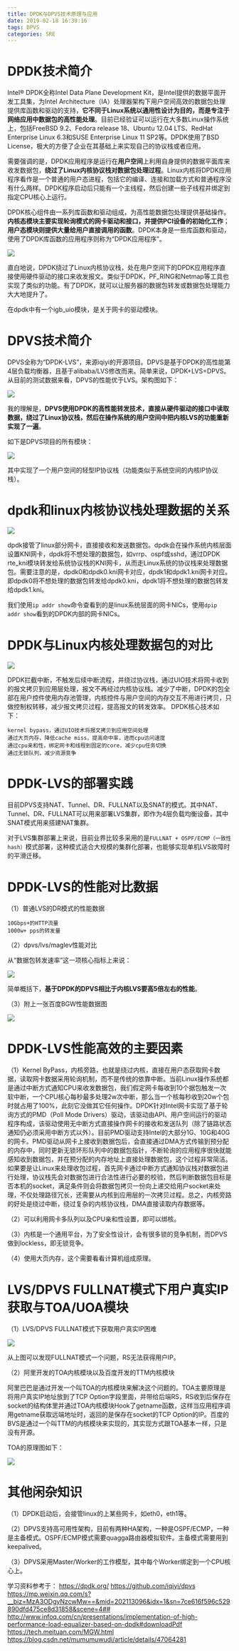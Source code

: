 ```yaml
---
title: DPDK与DPVS技术原理与应用
date: 2019-02-18 16:39:16
tags: DPVS
categories: SRE
---
```


# DPDK技术简介

Intel® DPDK全称Intel Data Plane Development Kit，是Intel提供的数据平面开发工具集，为Intel Architecture（IA）处理器架构下用户空间高效的数据包处理提供库函数和驱动的支持，**它不同于Linux系统以通用性设计为目的，而是专注于网络应用中数据包的高性能处理**。目前已经验证可以运行在大多数Linux操作系统上，包括FreeBSD 9.2、Fedora release 18、Ubuntu 12.04 LTS、RedHat Enterprise Linux 6.3和SUSE Enterprise Linux 11 SP2等。DPDK使用了BSD License，极大的方便了企业在其基础上来实现自己的协议栈或者应用。

需要强调的是，DPDK应用程序是运行在**用户空间**上利用自身提供的数据平面库来收发数据包，**绕过了Linux内核协议栈对数据包处理过程**。Linux内核将DPDK应用程序看作是一个普通的用户态进程，包括它的编译、连接和加载方式和普通程序没有什么两样。DPDK程序启动后只能有一个主线程，然后创建一些子线程并绑定到指定CPU核心上运行。

DPDK核心组件由一系列库函数和驱动组成，为高性能数据包处理提供基础操作。**内核态模块主要实现轮询模式的网卡驱动和接口，并提供PCI设备的初始化工作**；**用户态模块则提供大量给用户直接调用的函数**。DPDK本身是一些库函数和驱动，使用了DPDK库函数的应用程序则称为“DPDK应用程序”。

![](/images/sre_dpvs_1_1.png)

直白地说，DPDK绕过了Linux内核协议栈，处在用户空间下的DPDK应用程序直接使用硬件驱动的接口来收发报文。类似于DPDK，PF_RING和Netmap等工具也实现了类似的功能。有了DPDK，就可以让服务器的数据包转发或数据包处理能力大大地提升了。

在dpdk中有一个igb_uio模块，是关于网卡的驱动模块。

# DPVS技术简介

DPVS全称为“DPDK-LVS”，来源iqiyi的开源项目。DPVS是基于DPDK的高性能第4层负载均衡器，且基于alibaba/LVS修改而来。简单来说，DPDK+LVS=DPVS。从目前的测试数据来看，DPVS的性能优于LVS。架构图如下：

![](/images/sre_dpvs_1_2.png)

我的理解是，**DPVS使用DPDK的高性能转发技术，直接从硬件驱动的接口中读取数据，绕过了Linux协议栈，然后在操作系统的用户空间中把内核LVS的功能重新实现了一遍**。

如下是DPVS项目的所有模块：

![](/images/sre_dpvs_1_3.png)

其中实现了一个用户空间的轻型IP协议栈（功能类似于系统空间的内核IP协议栈）。

# dpdk和linux内核协议栈处理数据的关系

![](/images/sre_dpvs_1_4.png)

dpdk接管了linux部分网卡，直接接收和发送数据包。dpdk会在操作系统内核层面设置KNI网卡，dpdk将不想处理的数据包，如vrrp、ospf或sshd，通过DPDK rte_kni模块转发给系统协议栈的KNI网卡，从而走Linux系统的协议栈来处理数据包。需要注意的是，dpdk0和dpdk0.kni网卡对应，dpdk1和dpdk1.kni网卡对应。即dpdk0将不想处理的数据包转发给dpdk0.kni，dpdk1将不想处理的数据包转发给dpdk1.kni。

我们使用`ip addr show`命令查看到的是linux系统层面的网卡NICs，使用`dpip addr show`看到的DPDK内部的网卡NICs。

# DPDK与Linux内核处理数据包的对比

![](/images/sre_dpvs_1_5.png)

DPDK拦截中断，不触发后续中断流程，并绕过协议栈，通过UIO技术将网卡收到的报文拷贝到应用层处理，报文不再经过内核协议栈。减少了中断，DPDK的包全部在用户控件使用内存池管理，内核控件与用户空间的内存交互不用进行拷贝，只做控制权转移，减少报文拷贝过程，提高报文的转发效率。
DPDK核心技术如下：

    kernel bypass，通过UIO技术将报文拷贝到应用空间处理
    通过大页内存，降低cache miss，提高命中率，进而cpu访问速度
    通过cpu亲和性，绑定网卡和线程到固定的core，减少cpu任务切换
    通过无锁队列，减少资源竞争

# DPDK-LVS的部署实践

目前DPVS支持NAT、Tunnel、DR、FULLNAT以及SNAT的模式。其中NAT、Tunnel、DR、FULLNAT可以用来部署LVS集群，即作为4层负载均衡设备，其中SNAT模式用来搭建NAT集群。

对于LVS集群部署上来说，目前业界比较多采用的是`FULLNAT + OSPF/ECMP（一致性hash）`模式部署，这种模式适合大规模的集群化部署，也能够实现单机LVS故障时的平滑迁移。

# DPDK-LVS的性能对比数据

（1）普通LVS的DR模式的性能数据

    10Gbps+的HTTP流量
    1000w+ pps的转发量

（2）dpvs/lvs/maglev性能对比

从“数据包转发速率”这一项核心指标上来说：

![](/images/sre_dpvs_1_6.png)

简单概括下，**基于DPDK的DPVS相比于内核LVS要高5倍左右的性能**。

（3）附上一张百度BGW性能数据图

![](/images/sre_dpvs_1_7.png)

# DPDK-LVS性能高效的主要因素

（1）Kernel ByPass，内核旁路，也就是绕过内核，直接在用户态获取网卡数据，读取网卡数据采用轮询机制，而不是传统的依靠中断。当前Linux操作系统都是通过中断方式通知CPU来收发数据包，我们假定网卡每收到10个据包触发一次软中断，一个CPU核心每秒最多处理2w次中断，那么当一个核每秒收到20w个包时就占用了100%，此刻它没做其它任何操作。DPDK针对Intel网卡实现了基于轮询方式的PMD（Poll Mode Drivers）驱动，该驱动由API、用户空间运行的驱动程序构成，该驱动使用无中断方式直接操作网卡的接收和发送队列（除了链路状态通知仍必须采用中断方式以外）。目前PMD驱动支持Intel的大部分1G、10G和40G的网卡。PMD驱动从网卡上接收到数据包后，会直接通过DMA方式传输到预分配的内存中，同时更新无锁环形队列中的数据包指针，不断轮询的应用程序很快就能感知收到数据包，并在预分配的内存地址上直接处理数据包，这个过程非常简洁。如果要是让Linux来处理收包过程，首先网卡通过中断方式通知协议栈对数据包进行处理，协议栈先会对数据包进行合法性进行必要的校验，然后判断数据包目标是否本机的socket，满足条件则会将数据包拷贝一份向上递交给用户socket来处理，不仅处理路径冗长，还需要从内核到应用层的一次拷贝过程。总之，内核旁路的好处是绕过中断，绕过复杂的内核协议栈，DMA直接读取内存数据等。

（2）可以利用网卡多队列以及CPU亲和性设置，即可以绑核。

（3）内核是一个通用平台，为了安全性设计，会有很多锁的竞争机制，而DPVS做到lockless，即无锁竞争。

（4）使用大页内存，这个需要看看计算机组成原理。

# LVS/DPVS FULLNAT模式下用户真实IP获取与TOA/UOA模块

（1）LVS/DPVS FULLNAT模式下获取用户真实IP困难

![](/images/sre_dpvs_1_8.png)

从上图可以发现FULLNAT模式一个问题，RS无法获得用户IP。

（2）阿里开发的TOA内核模块以及百度开发的TTM内核模块

阿里巴巴是通过开发一个叫TOA的内核模块来解决这个问题的。TOA主要原理是将用户真实IP地址放到了TCP Option字段里面，并带给后端RS，RS收到后保存在socket的结构体里并通过TOA内核模块Hook了getname函数，这样当应用程序调用getname获取远端地址时，返回的是保存在socket的TCP Option的IP。百度的BVS是通过一个叫TTM的内核模块来实现的，其实现方式跟TOA基本一样，只是没有开源。

TOA的原理图如下：

![](/images/sre_dpvs_1_9.png)

# 其他闲杂知识

（1）DPDK启动后，会接管linux的上某些网卡，如eth0，eth1等。

（2）DPVS支持高可用性架构，目前有两种HA架构，一种是OSPF/ECMP，一种是主备模式。OSPF/ECMP模式需要quagga路由器模拟软件。主备模式需要用到keepalived。

（3）DPVS采用Master/Worker的工作模型，其中每个Worker绑定到一个CPU核心上。

学习资料参考于：
https://dpdk.org/
https://github.com/iqiyi/dpvs
https://mp.weixin.qq.com/s?__biz=MzA3ODgyNzcwMw==&mid=202113096&idx=1&sn=7ce616f596c529890dfd475ce8d31858&scene=4##
http://www.infoq.com/cn/presentations/implementation-of-high-performance-load-equalizer-based-on-dpdk#downloadPdf
https://tech.meituan.com/MGW.html
https://blog.csdn.net/mumumuwudi/article/details/47064281
